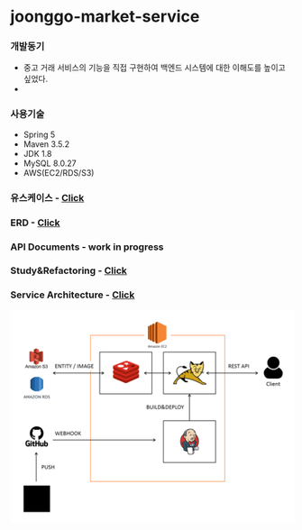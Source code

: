# joonggo-market-service

### 개발동기

- 중고 거래 서비스의 기능을 직접 구현하여 백엔드 시스템에 대한 이해도를 높이고 싶었다.
- 

### 사용기술

- Spring 5
- Maven 3.5.2
- JDK 1.8
- MySQL 8.0.27
- AWS(EC2/RDS/S3)

### 유스케이스 - [Click](https://github.com/chan-gon/joonggo-market-service/wiki/Use-Case)

### ERD - [Click](https://github.com/chan-gon/joonggo-market-service/wiki/ERD)

### API Documents - work in progress

### Study&Refactoring - [Click](https://github.com/chan-gon/joonggo-market-service/wiki/Study-&-Refactoring)

### Service Architecture - [Click](https://github.com/chan-gon/joonggo-market-service/wiki/Service-Architecture)

![서버 구조](src/main/webapp/resources/images/server-architecture.png)